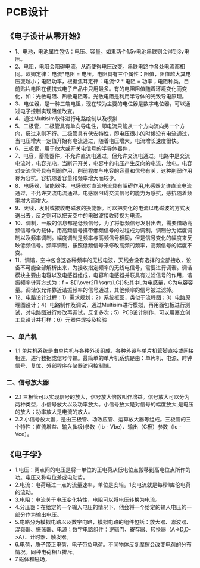 # PCB设计

## 《电子设计从零开始》
- 1、电池，电池属性包括：电压、容量。如果两个1.5v电池串联则会得到3v电压。
- 2、电阻，电阻会阻碍电流，从而使得电压改变。串联电路中各处电流都相同。欧姆定律：电流*电阻 = 电压。电阻具有三个属性：阻值，阻值越大其电压变越小；电阻功率，根据焦耳定律：电流^2 * 电阻 = 功率；电阻种类，目前贴片电阻在便携式电子产品中只用最多。有的电阻阻值随着环境变化而变化，如：光敏电阻、热敏电阻等。光敏电阻是利用半导体的光致导电原理。
- 3、电位器，是一种三端电阻，现在较为主要的电位器是数字电位器，可以通过电子控制实现阻值改变。
- 4、通过Multisim软件进行电路绘制以及模拟
- 5、二极管，二极管具有单向导电性，即电流只能从一个方向流向另一个方向，反过来则不行。二极管具有伏安特性，即电压很小的时候没有电流通过，当电压增大一定值开始有电流通过，随着电压增大，电流增长速度很快。
- 6、三极管，用于放大或开关电信号的半导体器件，
- 7、电容，蓄能器件，不允许直流电通过，但允许交流电通过。电路中是交流电流时，电容充电，当断开开关，电容中的电压产生反向的电流，放电。电容对交流信号具有削弱作用，削弱程度与电容的容量和信号有关，这种削弱作用称为容抗。容抗随着容量和频率增大而较少。
- 8、电感器，储能器件。电感器对直流电流具有阻碍作用,电感器允许直流电流通过，不允许交流电流通过。电感器阻碍交流信号的能力为感抗，感抗随着频率增大而增大。
- 9、天线，发射或接收电磁波的换能器。可以把变化的电流以电磁波的方式发送出去，反之则可以把天空中的电磁波接收转换为电流。
- 10、调制，一般的信息都是低频信号，为了将低频信号发射出去，需要借助高频信号作为载体，用高频信号携带低频信号的过程成为调制。调制分为幅度调制以及频率调制。幅度调制是频率与高频信号相同，但是信号变化的幅度来反映低频信号。频率调制，按照低频信号来修改高频的频率，高频信号的幅度不变。
- 11、调谐，空中包含这各种频率的无线电波，天线会没有选择的全部接收，设备不可能全部解析出来，为接收指定频率的无线电信号，需要进行调谐。调谐模块主要由电容以及电感器组成，电容和电感器并联具有过滤信号的作用，谐振频率计算方式为：f = ${1\over2Π \sqrt{LC}}$;其中L为电感量，C为电容容量。调谐仅允许靠近谐振频率的信号通过，其他频率的信号被过滤掉。
- 12、电路设计过程：1）需求规划；2）系统框图，类似于流程图；3）电路原理图设计；4）电路制作及调试，通过Multisim进行模拟，再用面包板进行测试，对电路图进行修改再调试，反复多次；5）PCB设计制作，可以用嘉立创工具设计并打样；6）元器件焊接及检验

### 一、单片机
- 1.1 单片机系统是由单片机与各种外设组成，各种外设与单片机管脚直接或间接相连，进行数据或信号传输。最简单的单片机系统是由：单片机、电源、时钟信号、复位、外部程序存储器访问控制端。


### 二、信号放大器
- 2.1 三极管可以实现信号的放大，信号放大倍数叫作增益。信号放大可以分为两种类型，小信号放大以及功率放大。小信号放大是对信号的幅度放大,是电压的放大；功率放大是电流的放大。
- 2.2 小信号放大器，是由三极管、场效应管、运算放大器等组成。三极管的三个特性：直流增益、输入(b极)参数（Ib - Vbe）、输出（C极）参数（Ic - Vce）。


## 《电子学》
- 1.电压：两点间的电压是将一单位的正电荷从低电位点搬移到高电位点所作的功。电压又称电位差或电动势。
- 2.电流：电荷经过一点的流量速率，单位是安培。1安电流就是每秒1库伦电荷的流动。
- 3.电阻：电流关于电压变化特性，电阻可以将电压转换为电流。
- 4.分压器：在给定的一个输入电压的情况下，他会将一个给定的输入电压的一部分作为输出电压。
- 5.电路分为模拟电路以及数字电路，模拟电路的组件包括：放大器、滤波器、混频器、振荡器、电源；数字电路组件：逻辑门、寄存器、转换器（A->D,D->A）、计时器、触发器。
- 6.电荷，质子带正电荷，电子带负电荷。不同物体反复摩擦会改变电荷的分布情况。同种电荷相互排斥。
- 7.磁体和磁场，